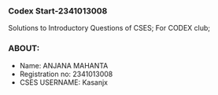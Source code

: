 ### Codex Start-2341013008
Solutions to Introductory Questions of CSES;
For CODEX club;
### ABOUT:
- Name: ANJANA MAHANTA
- Registration no: 2341013008
- CSES USERNAME: Kasanjx

